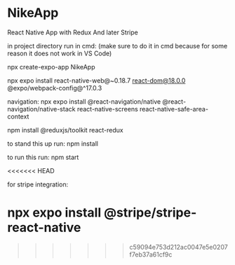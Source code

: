 # NikeApp
React Native App with Redux And later Stripe

in project directory run in cmd:
(make sure to do it in cmd because for some reason it does not work in VS Code)

npx create-expo-app NikeApp

npx expo install react-native-web@~0.18.7 react-dom@18.0.0 @expo/webpack-config@^17.0.3

navigation:
npx expo install @react-navigation/native @react-navigation/native-stack react-native-screens react-native-safe-area-context

npm install @reduxjs/toolkit react-redux

to stand this up run:
npm install

to run this run:
npm start

<<<<<<< HEAD

for stripe integration:

npx expo install @stripe/stripe-react-native
=======
>>>>>>> c59094e753d212ac0047e5e0207f7eb37a61cf9c
